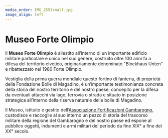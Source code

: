 ```yaml
---
media_order: IMG_2553small.jpg
image_align: left
---
```


# Museo Forte Olimpio
Il **Museo Forte Olimpio** è allestito all’interno di un importante edificio militare particolare e unico nel suo genere, costruito oltre 100 anni fa a difesa del territorio elvetico, originariamente denominato "Blockhaus Unten" e ribattezzato nel 1980 Forte Olimpio.

Vestiglia della prima guerra mondiale questo fortino di fanteria, di proprietà della Fondazione Bolle di Magadino, è un’importante testimonianza concreta della storia del nostro territorio e del nostro paese, concepito per la difesa da eventuali attacchi via lago, ferrovia o strada e situato in posizione strategica all’interno della riserva naturale delle bolle di Magadino.

Il Museo, istituito e gestito dell’[Associazione Fortificazioni Gambarogno](https://www.fortificazionigambarogno.ch?target=_blank), custodisce e raccoglie al suo interno un pezzo di storia del trascorso militare della regione del Gambarogno e del nostro paese ed espone al pubblico oggetti, indumenti e armi militari del periodo da fine XIX° a fine del XX° secolo.